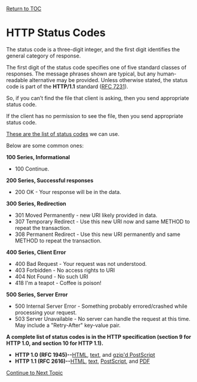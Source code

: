 <a href="https://github.com/CyberTrainingUSAF/08-Network-Programming/blob/master/00-Table-of-Contents.md" > Return to TOC </a>

# HTTP Status Codes

The status code is a three-digit integer, and the first digit identifies the general category of response.

The first digit of the status code specifies one of five standard classes of responses. The message phrases shown are typical, but any human-readable alternative may be provided. Unless otherwise stated, the status code is part of the **HTTP/1.1** standard \([RFC 7231](https://tools.ietf.org/html/rfc7231)\).

So, if you can’t find the file that client is asking, then you send appropriate status code.

If the client has no permission to see the file, then you send appropriate status code.

[These are the list of status codes](https://en.wikipedia.org/wiki/List_of_HTTP_status_codes) we can use.

Below are some common ones:

**100 Series, Informational**

* 100 Continue.

**200 Series, Successful responses**

* 200 OK - Your response will be in the data.

**300 Series, Redirection**

* 301 Moved Permanently - new URI likely provided in data.
* 307 Temporary Redirect - Use this new URI now and same METHOD to repeat the transaction.
* 308 Permanent Redirect - Use this new URI permanently and same METHOD to repeat the transaction.

**400 Series, Client Error**

* 400 Bad Request - Your request was not understood.
* 403 Forbidden - No access rights to URI
* 404 Not Found - No such URI
* 418 I'm a teapot - Coffee is poison!

**500 Series, Server Error**

* 500 Internal Server Error - Something probably errored/crashed while processing your request.
* 503 Server Unavailable - No server can handle the request at this time. May include a "Retry-After" key-value pair.

**A complete list of status codes is in the HTTP specification \(section 9 for HTTP 1.0, and section 10 for HTTP 1.1\).**

* **HTTP 1.0 \(RFC 1945\)--**[HTML](http://www.ics.uci.edu/pub/ietf/http/rfc1945.html), [text](http://www.ics.uci.edu/pub/ietf/http/rfc1945.txt), and [gzip'd PostScript](http://www.ics.uci.edu/pub/ietf/http/rfc1945.ps.gz)
* **HTTP 1.1 \(RFC 2616\)--**[HTML](http://www.w3.org/Protocols/rfc2616/rfc2616.html), [text](http://www.w3.org/Protocols/rfc2616/rfc2616.txt), [PostScript](ftp://ftp.isi.edu/in-notes/rfc2616.ps), and [PDF](http://www.w3.org/Protocols/HTTP/1.1/rfc2616.pdf)

<a href="https://github.com/CyberTrainingUSAF/08-Network-Programming/blob/master/00-Table-of-Contents.md" > Continue to Next Topic </a>
